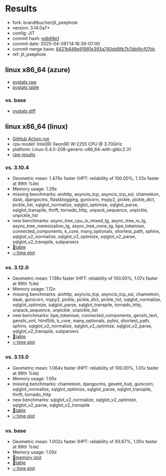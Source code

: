 # Results

- fork: brandtbucher/jit_peephole
- version: 3.14.0a7+
- config: JIT
- commit hash: [edb68e1](https://github.com/brandtbucher/cpython/commit/edb68e1)
- commit date: 2025-04-08T14:16:39-07:00
- commit merge base: [8421b648e91981e393a740dd9fb7b7dbf4cf07dc](https://github.com/python/cpython/commit/8421b648e91981e393a740dd9fb7b7dbf4cf07dc)
- ref: jit_peephole

## linux x86_64 (azure)

- [pystats raw](bm-20250408-azure-x86_64-brandtbucher-jit_peephole-3.14.0a7%2B-edb68e1-pystats.json)
- [pystats table](bm-20250408-azure-x86_64-brandtbucher-jit_peephole-3.14.0a7%2B-edb68e1-pystats.md)

### vs. base

- [pystats diff](bm-20250408-azure-x86_64-brandtbucher-jit_peephole-3.14.0a7%2B-edb68e1-pystats-vs-base.md)

## linux x86_64 (linux)

- [GitHub Action run](https://github.com/faster-cpython/benchmarking/actions/runs/14343794442)
- cpu model: Intel(R) Xeon(R) W-2255 CPU @ 3.70GHz
- platform: Linux-5.4.0-208-generic-x86_64-with-glibc2.31
- [raw results](bm-20250408-linux-x86_64-brandtbucher-jit_peephole-3.14.0a7%2B-edb68e1.json)

### vs. 3.10.4

- Geometric mean: 1.476x faster (HPT: reliability of 100.00%, 1.33x faster at 99th %ile)
- Memory usage: 1.29x
- missing benchmarks: aiohttp, asyncio_tcp, asyncio_tcp_ssl, chameleon, dask, djangocms, flaskblogging, gunicorn, mypy2, pickle, pickle_dict, pickle_list, sqlglot_normalize, sqlglot_optimize, sqlglot_parse, sqlglot_transpile, thrift, tornado_http, unpack_sequence, unpickle, unpickle_list
- new benchmarks: async_tree_cpu_io_mixed_tg, async_tree_io_tg, async_tree_memoization_tg, async_tree_none_tg, bpe_tokeniser, connected_components, k_core, many_optionals, shortest_path, sphinx, sqlglot_v2_normalize, sqlglot_v2_optimize, sqlglot_v2_parse, sqlglot_v2_transpile, subparsers
- [📄table](bm-20250408-linux-x86_64-brandtbucher-jit_peephole-3.14.0a7%2B-edb68e1-vs-3.10.4.md)
- [📈time plot](bm-20250408-linux-x86_64-brandtbucher-jit_peephole-3.14.0a7%2B-edb68e1-vs-3.10.4.svg)

### vs. 3.12.0

- Geometric mean: 1.138x faster (HPT: reliability of 100.00%, 1.07x faster at 99th %ile)
- Memory usage: 1.12x
- missing benchmarks: aiohttp, asyncio_tcp, asyncio_tcp_ssl, chameleon, dask, gunicorn, mypy2, pickle, pickle_dict, pickle_list, sqlglot_normalize, sqlglot_optimize, sqlglot_parse, sqlglot_transpile, tornado_http, unpack_sequence, unpickle, unpickle_list
- new benchmarks: bpe_tokeniser, connected_components, genshi_text, genshi_xml, html5lib, k_core, many_optionals, pylint, shortest_path, sphinx, sqlglot_v2_normalize, sqlglot_v2_optimize, sqlglot_v2_parse, sqlglot_v2_transpile, subparsers
- [📄table](bm-20250408-linux-x86_64-brandtbucher-jit_peephole-3.14.0a7%2B-edb68e1-vs-3.12.0.md)
- [📈time plot](bm-20250408-linux-x86_64-brandtbucher-jit_peephole-3.14.0a7%2B-edb68e1-vs-3.12.0.svg)

### vs. 3.13.0

- Geometric mean: 1.064x faster (HPT: reliability of 100.00%, 1.01x faster at 99th %ile)
- Memory usage: 1.05x
- missing benchmarks: chameleon, djangocms, gevent_hub, gunicorn, sqlglot_normalize, sqlglot_optimize, sqlglot_parse, sqlglot_transpile, thrift, tornado_http
- new benchmarks: sqlglot_v2_normalize, sqlglot_v2_optimize, sqlglot_v2_parse, sqlglot_v2_transpile
- [📄table](bm-20250408-linux-x86_64-brandtbucher-jit_peephole-3.14.0a7%2B-edb68e1-vs-3.13.0.md)
- [📈time plot](bm-20250408-linux-x86_64-brandtbucher-jit_peephole-3.14.0a7%2B-edb68e1-vs-3.13.0.svg)

### vs. base

- Geometric mean: 1.002x faster (HPT: reliability of 93.67%, 1.00x faster at 99th %ile)
- Memory usage: 1.00x
- [🧠memory plot](bm-20250408-linux-x86_64-brandtbucher-jit_peephole-3.14.0a7%2B-edb68e1-vs-base-mem.svg)
- [📄table](bm-20250408-linux-x86_64-brandtbucher-jit_peephole-3.14.0a7%2B-edb68e1-vs-base.md)
- [📈time plot](bm-20250408-linux-x86_64-brandtbucher-jit_peephole-3.14.0a7%2B-edb68e1-vs-base.svg)

